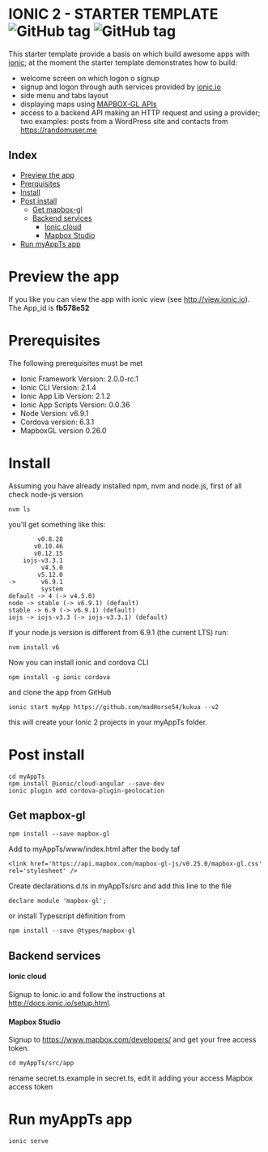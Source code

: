 IONIC 2  - STARTER TEMPLATE ![GitHub tag](https://img.shields.io/badge/version-nightly--0.0.1-red.svg)  ![GitHub tag](https://img.shields.io/badge/license-MIT-blue.svg)
============================
This starter template provide a basis on which build awesome apps with [ionic](http://ionicframework.com/);
at the moment the starter template demonstrates how to build: 

- welcome screen on which logon o signup
- signup and logon through auth services provided by  [ionic.io](http://ionic.io/cloud#authentication)
- side menu and tabs layout
- displaying maps using [MAPBOX-GL APIs](https://www.mapbox.com/mapbox-gl-js/api/)
- access to a backend API making an HTTP request and using a provider; two examples: posts from a WordPress site and
contacts from https://randomuser.me


Index
------
<!-- Table of Contents generated by https://www.npmjs.com/package/readme-toc -->

<!-- toc -->

* [Preview the app](#preview-the-app)
* [Prerquisites](#prerquisites)
* [Install](#install)
* [Post install](#post-install)
  * [Get mapbox-gl](#get-mapbox-gl)
  * [Backend services](#backend-services)
      * [Ionic cloud](#ionic-cloud)
      * [Mapbox Studio](#mapbox-studio)
* [Run myAppTs app](#run-myappts-app)

<!-- toc stop -->

# Preview the app


If you like you can view the app with ionic view (see http://view.ionic.io). 
The App_id is **fb578e52**


# Prerequisites


The following prerequisites must be met

- Ionic Framework Version: 2.0.0-rc.1
- Ionic CLI Version: 2.1.4
- Ionic App Lib Version: 2.1.2
- Ionic App Scripts Version: 0.0.36
- Node Version: v6.9.1
- Cordova version: 6.3.1
- MapboxGL version 0.26.0 


# Install

Assuming you have already installed npm, nvm and node.js, first of all check node-js version

    nvm ls

you'll get something like this:

            v0.8.28
           v0.10.46
           v0.12.15 
        iojs-v3.3.1
             v4.5.0
            v5.12.0
    ->       v6.9.1
             system
    default -> 4 (-> v4.5.0)
    node -> stable (-> v6.9.1) (default)
    stable -> 6.9 (-> v6.9.1) (default)
    iojs -> iojs-v3.3 (-> iojs-v3.3.1) (default)
    
If your node.js version is different from 6.9.1 (the current LTS) run:
    
    nvm install v6

Now you can install ionic and cordova CLI 

    npm install -g ionic cordova

and clone the app from GitHub

    ionic start myApp https://github.com/madHorse54/kukua --v2
    
this will create your Ionic 2 projects in your myAppTs folder.   

# Post install


    cd myAppTs
    npm install @ionic/cloud-angular --save-dev 
    ionic plugin add cordova-plugin-geolocation


## Get mapbox-gl

    npm install --save mapbox-gl

Add to myAppTs/www/index.html after the body taf

    <link href='https://api.mapbox.com/mapbox-gl-js/v0.25.0/mapbox-gl.css' rel='stylesheet' />

    
 Create declarations.d.ts in myAppTs/src and add this line to the file

    declare module 'mapbox-gl';

or install Typescript definition from

    npm install --save @types/mapbox-gl
    

## Backend services

#### Ionic cloud

Signup to Ionic.io and follow the instructions at http://docs.ionic.io/setup.html.

#### Mapbox Studio

Signup to https://www.mapbox.com/developers/ and get your free access token.

    cd myAppTs/src/app 
    
rename secret.ts.example in secret.ts, edit it adding your access Mapbox access token
    
    
# Run myAppTs app


    ionic serve
    
    


